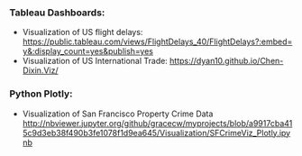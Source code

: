 ### Tableau Dashboards:
- Visualization of US flight delays: https://public.tableau.com/views/FlightDelays_40/FlightDelays?:embed=y&:display_count=yes&publish=yes
- Visualization of US International Trade: https://dyan10.github.io/Chen-Dixin.Viz/
### Python Plotly:
- Visualization of San Francisco Property Crime Data
http://nbviewer.jupyter.org/github/gracecw/myprojects/blob/a9917cba415c9d3eb38f490b3fe1078f1d9ea645/Visualization/SFCrimeViz_Plotly.ipynb
